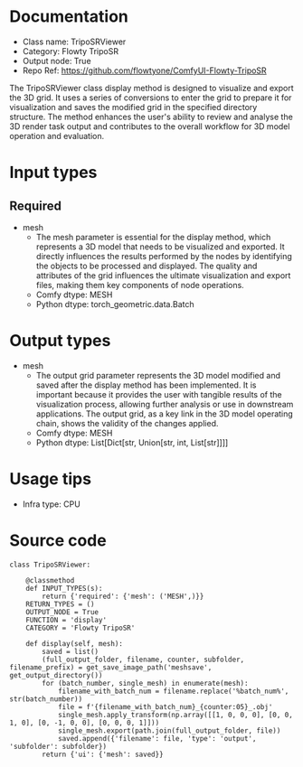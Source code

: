 # Documentation
- Class name: TripoSRViewer
- Category: Flowty TripoSR
- Output node: True
- Repo Ref: https://github.com/flowtyone/ComfyUI-Flowty-TripoSR

The TripoSRViewer class display method is designed to visualize and export the 3D grid. It uses a series of conversions to enter the grid to prepare it for visualization and saves the modified grid in the specified directory structure. The method enhances the user's ability to review and analyse the 3D render task output and contributes to the overall workflow for 3D model operation and evaluation.

# Input types
## Required
- mesh
    - The mesh parameter is essential for the display method, which represents a 3D model that needs to be visualized and exported. It directly influences the results performed by the nodes by identifying the objects to be processed and displayed. The quality and attributes of the grid influences the ultimate visualization and export files, making them key components of node operations.
    - Comfy dtype: MESH
    - Python dtype: torch_geometric.data.Batch

# Output types
- mesh
    - The output grid parameter represents the 3D model modified and saved after the display method has been implemented. It is important because it provides the user with tangible results of the visualization process, allowing further analysis or use in downstream applications. The output grid, as a key link in the 3D model operating chain, shows the validity of the changes applied.
    - Comfy dtype: MESH
    - Python dtype: List[Dict[str, Union[str, int, List[str]]]]

# Usage tips
- Infra type: CPU

# Source code
```
class TripoSRViewer:

    @classmethod
    def INPUT_TYPES(s):
        return {'required': {'mesh': ('MESH',)}}
    RETURN_TYPES = ()
    OUTPUT_NODE = True
    FUNCTION = 'display'
    CATEGORY = 'Flowty TripoSR'

    def display(self, mesh):
        saved = list()
        (full_output_folder, filename, counter, subfolder, filename_prefix) = get_save_image_path('meshsave', get_output_directory())
        for (batch_number, single_mesh) in enumerate(mesh):
            filename_with_batch_num = filename.replace('%batch_num%', str(batch_number))
            file = f'{filename_with_batch_num}_{counter:05}_.obj'
            single_mesh.apply_transform(np.array([[1, 0, 0, 0], [0, 0, 1, 0], [0, -1, 0, 0], [0, 0, 0, 1]]))
            single_mesh.export(path.join(full_output_folder, file))
            saved.append({'filename': file, 'type': 'output', 'subfolder': subfolder})
        return {'ui': {'mesh': saved}}
```